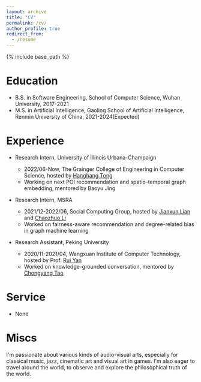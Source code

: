```yaml
---
layout: archive
title: "CV"
permalink: /cv/
author_profile: true
redirect_from:
  - /resume
---
```


{% include base_path %}

Education
======
* B.S. in Software Engineering, School of Computer Science, Wuhan University, 2017-2021
* M.S. in Artificial Intelligence, Gaoling School of Artificial Intelligence, Renmin University of China, 2021-2024(Expected)

Experience
======
* Research Intern, University of Illinois Urbana-Champaign
  * 2022/06-Now, The Grainger College of Engineering in Computer Science, hosted by [Hanghang Tong](http://tonghanghang.org/)
  * Working on next POI recommendation and spatio-temporal graph embedding, mentored by Baoyu Jing

* Research Intern, MSRA
  * 2021/12-2022/06, Social Computing Group, hosted by [Jianxun Lian](https://www.microsoft.com/en-us/research/people/jialia) and [Chaozhuo Li](https://whatsname1991.github.io/)
  * Worked on fairness-aware recommendation and degree-related bias in graph machine learning

* Research Assistant, Peking University
  * 2020/11-2021/04, Wangxuan Institute of Computer Technology, hosted by Prof. [Rui Yan](https://gsai.ruc.edu.cn/addons/teacher/index/info.html?user_id=0&ruccode=20200243&ln=en)
  * Worked on knowledge-grounded conversation, mentored by [Chongyang Tao](https://chongyangtao.github.io/index.html)
  
Service
======
* None

Miscs
======
I'm passionate about various kinds of audio-visual arts, especially for classical music, jazz, cinematic art and visual art in games. I'm also eager to travel around the world, to observe and explore the philosophical truth of the world.

